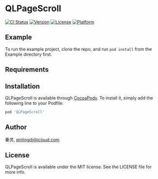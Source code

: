 # QLPageScroll

[![CI Status](https://img.shields.io/travis/秦灵/QLPageScroll.svg?style=flat)](https://travis-ci.org/秦灵/QLPageScroll)
[![Version](https://img.shields.io/cocoapods/v/QLPageScroll.svg?style=flat)](https://cocoapods.org/pods/QLPageScroll)
[![License](https://img.shields.io/cocoapods/l/QLPageScroll.svg?style=flat)](https://cocoapods.org/pods/QLPageScroll)
[![Platform](https://img.shields.io/cocoapods/p/QLPageScroll.svg?style=flat)](https://cocoapods.org/pods/QLPageScroll)

## Example

To run the example project, clone the repo, and run `pod install` from the Example directory first.

## Requirements

## Installation

QLPageScroll is available through [CocoaPods](https://cocoapods.org). To install
it, simply add the following line to your Podfile:

```ruby
pod 'QLPageScroll'
```

## Author

秦灵, qinlingdj@icloud.com

## License

QLPageScroll is available under the MIT license. See the LICENSE file for more info.
